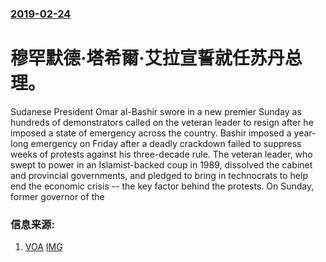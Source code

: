 ### [2019-02-24](/news/2019/02/24/index.md)

##### 
# 穆罕默德·塔希爾·艾拉宣誓就任苏丹总理。 

Sudanese President Omar al-Bashir swore in a new premier Sunday as hundreds of demonstrators called on the veteran leader to resign after he imposed a state of emergency across the country. Bashir imposed a year-long emergency on Friday after a deadly crackdown failed to suppress weeks of protests against his three-decade rule. The veteran leader, who swept to power in an Islamist-backed coup in 1989, dissolved the cabinet and provincial governments, and pledged to bring in technocrats to help end the economic crisis -- the key factor behind the protests. On Sunday, former governor of the


### 信息来源:

1. [VOA](https://www.voanews.com/a/sudan-pm-sworn-in-as-protesters-rally-against-emergency/4801854.html) [IMG](https://media.voltron.voanews.com/Drupal/01live-166/2019-04/616D3C9C-053B-4F0C-84C3-142C345FB22F.jpg)
